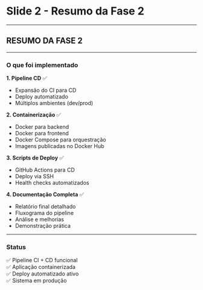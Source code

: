 # Slide 2 - Resumo da Fase 2

---

## RESUMO DA FASE 2

---

### O que foi implementado

**1. Pipeline CD** ✅
- Expansão do CI para CD
- Deploy automatizado
- Múltiplos ambientes (dev/prod)

**2. Containerização** ✅
- Docker para backend
- Docker para frontend
- Docker Compose para orquestração
- Imagens publicadas no Docker Hub

**3. Scripts de Deploy** ✅
- GitHub Actions para CD
- Deploy via SSH
- Health checks automatizados

**4. Documentação Completa** ✅
- Relatório final detalhado
- Fluxograma do pipeline
- Análise e melhorias
- Demonstração prática

---

### Status

✅ Pipeline CI + CD funcional  
✅ Aplicação containerizada  
✅ Deploy automatizado ativo  
✅ Sistema em produção

